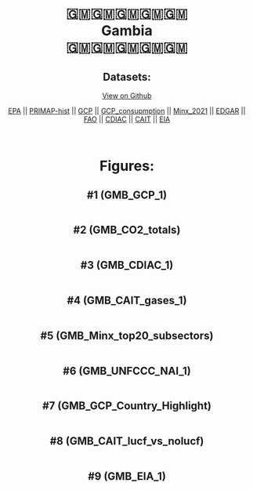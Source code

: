 
<center>
<h1 align="center">
🇬🇲🇬🇲🇬🇲🇬🇲🇬🇲
<br>
Gambia
<br>
🇬🇲🇬🇲🇬🇲🇬🇲🇬🇲
</h1>
<h2>Datasets:</h2>
<p><a href="https://github.com/dquintani/GreenhouseData/tree/master/country_data/GMB_Gambia/data">View on Github</a>
<br></p><p><a href="data/GMB_EPA.csv">EPA</a> || <a href="data/GMB_PRIMAP-hist.csv">PRIMAP-hist</a> || <a href="data/GMB_GCP.csv">GCP</a> || <a href="data/GMB_GCP_consupmption.csv">GCP_consupmption</a> || <a href="data/GMB_Minx_2021.csv">Minx_2021</a> || <a href="data/GMB_EDGAR.csv">EDGAR</a> || <a href="data/GMB_FAO.csv">FAO</a> || <a href="data/GMB_CDIAC.csv">CDIAC</a> || <a href="data/GMB_CAIT.csv">CAIT</a> || <a href="data/GMB_EIA.csv">EIA</a></p><p><br></p>
<h1>Figures:</h1><h2>#1 (GMB_GCP_1)</h2>
<p><img alt="" src="figures/GMB_GCP_1.png" /></p><h2>#2 (GMB_CO2_totals)</h2>
<p><img alt="" src="figures/GMB_CO2_totals.png" /></p><h2>#3 (GMB_CDIAC_1)</h2>
<p><img alt="" src="figures/GMB_CDIAC_1.png" /></p><h2>#4 (GMB_CAIT_gases_1)</h2>
<p><img alt="" src="figures/GMB_CAIT_gases_1.png" /></p><h2>#5 (GMB_Minx_top20_subsectors)</h2>
<p><img alt="" src="figures/GMB_Minx_top20_subsectors.png" /></p><h2>#6 (GMB_UNFCCC_NAI_1)</h2>
<p><img alt="" src="figures/GMB_UNFCCC_NAI_1.png" /></p><h2>#7 (GMB_GCP_Country_Highlight)</h2>
<p><img alt="" src="figures/GMB_GCP_Country_Highlight.png" /></p><h2>#8 (GMB_CAIT_lucf_vs_nolucf)</h2>
<p><img alt="" src="figures/GMB_CAIT_lucf_vs_nolucf.png" /></p><h2>#9 (GMB_EIA_1)</h2>
<p><img alt="" src="figures/GMB_EIA_1.png" /></p>
